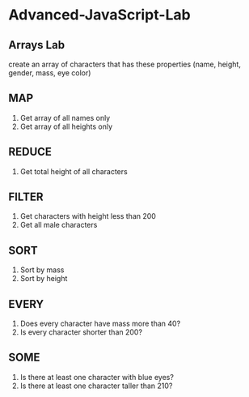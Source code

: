 # Advanced-JavaScript-Lab

## Arrays Lab

create an array of characters that has these properties (name, height, gender, mass, eye color) 

## MAP
1. Get array of all names only
2. Get array of all heights only


## REDUCE
1. Get total height of all characters

## FILTER
1. Get characters with height less than 200
2. Get all male characters


## SORT
1. Sort by mass
2. Sort by height


## EVERY
1. Does every character have mass more than 40?
2. Is every character shorter than 200?

## SOME
1. Is there at least one character with blue eyes?
2. Is there at least one character taller than 210?
